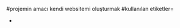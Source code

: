 #projemin amacı kendi websitemi oluşturmak
#kullanılan etiketler= <header> <nav> <section> <footer> <ul> <li> <div> <span> <a> <img> <p> <h> <br> <i> <b>

